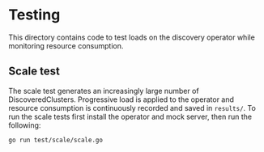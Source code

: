 # Testing

This directory contains code to test loads on the discovery operator while monitoring resource consumption.

## Scale test

The scale test generates an increasingly large number of DiscoveredClusters. Progressive load is applied to the operator and resource consumption is continuously recorded and saved in `results/`. To run the scale tests first install the operator and mock server, then run the following:

```shell
go run test/scale/scale.go
```
